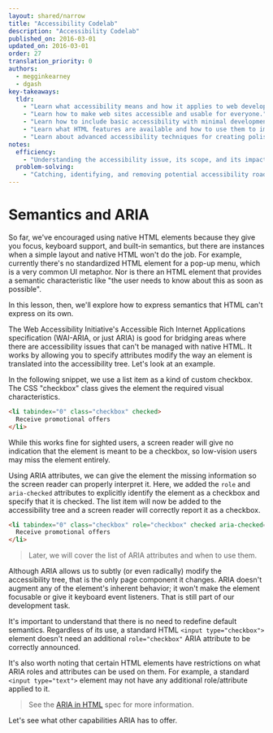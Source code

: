 ```yaml
---
layout: shared/narrow
title: "Accessibility Codelab"
description: "Accessibility Codelab"
published_on: 2016-03-01
updated_on: 2016-03-01
order: 27
translation_priority: 0
authors:
  - megginkearney
  - dgash
key-takeaways:
  tldr: 
    - "Learn what accessibility means and how it applies to web development."
    - "Learn how to make web sites accessible and usable for everyone."
    - "Learn how to include basic accessibility with minimal development impace."
    - "Learn what HTML features are available and how to use them to improve accessibility."
    - "Learn about advanced accessibility techniques for creating polished accessibility experiences."
notes:
  efficiency:
    - "Understanding the accessibility issue, its scope, and its impact can make you a better web developer."
  problem-solving:
    - "Catching, identifying, and removing potential accessibility roadblocks before they happen can improve your development process and reduce maintenance requirements."
---
```


# Semantics and ARIA

So far, we've encouraged using native HTML elements because they give you focus, keyboard support, and built-in semantics, but there are instances when a simple layout and native HTML won't do the job. For example, currently there's no standardized HTML element for a pop-up menu, which is a very common UI metaphor. Nor is there an HTML element that provides a semantic characteristic like "the user needs to know about this as soon as possible".

In this lesson, then, we'll explore how to express semantics that HTML can't express on its own.

The Web Accessibility Initiative's Accessible Rich Internet Applications specification (WAI-ARIA, or just ARIA) is good for bridging areas where there are accessibility issues that can't be managed with native HTML. It works by allowing you to specify attributes modify the way an element is translated into the accessibility tree. Let's look at an example.

In the following snippet, we use a list item as a kind of custom checkbox. The CSS "checkbox" class gives the element the required visual characteristics.

```html
<li tabindex="0" class="checkbox" checked>
  Receive promotional offers
</li>
```

While this works fine for sighted users, a screen reader will give no indication that the element is meant to be a checkbox, so low-vision users may miss the element entirely. 

Using ARIA attributes, we can give the element the missing information so the screen reader can properly interpret it. Here, we added the `role` and `aria-checked` attributes to explicitly identify the element as a checkbox and specify that it is checked. The list item will now be added to the accessibility tree and a screen reader will correctly report it as a checkbox.

```html
<li tabindex="0" class="checkbox" role="checkbox" checked aria-checked="true">
  Receive promotional offers
</li>
```
>Later, we will cover the list of ARIA attributes and when to use them.

Although ARIA allows us to subtly (or even radically) modify the accessibility tree, that is the only page component it changes. ARIA doesn't augment any of the element's inherent behavior; it won't make the element focusable or give it keyboard event listeners. That is still part of our development task.

It's important to understand that there is no need to redefine default semantics. Regardless of its use, a standard HTML `<input type="checkbox">` element doesn't need an additional `role="checkbox"` ARIA attribute to be correctly announced.

It's also worth noting that certain HTML elements have restrictions on what ARIA roles and attributes can be used on them. For example, a standard `<input type="text">` element may not have any additional role/attribute applied to it. 

>See the [ARIA in HTML](https://www.w3.org/TR/html-aria/#sec-strong-native-semantics) spec for more information.

Let's see what other capabilities ARIA has to offer.
